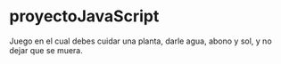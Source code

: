 # proyectoJavaScript
Juego en el cual debes cuidar una planta, darle agua, abono y sol, y no dejar que se muera.
